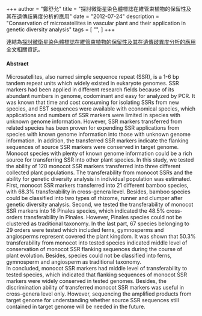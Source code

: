 +++
author = "鄭舒允"
title = "探討微衛星染色體標誌在維管束植物的保留性及其在遺傳歧異度分析的應用"
date = "2012-07-24"
description = "Conservation of microsatellites in vascular plant and their application in genetic diversity analysis"
tags = [
    "",
]
+++



連結為[探討微衛星染色體標誌在維管束植物的保留性及其在遺傳歧異度分析的應用](https://hdl.handle.net/11296/27apfw) 全文相關資訊。

#### Abstract   
Microsatellites, also named simple sequence repeat (SSR), is a 1-6 bp tandem repeat units which widely existed in eukaryote genomes. SSR markers had been applied in different research fields because of its abundant numbers in genome, codominant and easy for analyzed by PCR. It was known that time and cost consuming for isolating SSRs from new species, and EST sequences were available with economical species, which applications and numbers of SSR markers were limited in species with unknown genome information. However, SSR markers transferred from related species has been proven for expending SSR applications from species with known genome information into those with unknown genome information. In addition, the transferred SSR markers indicate the flanking sequences of source SSR markers were conserved in target genome. Monocot species with plenty of known genome information could be a rich source for transferring SSR into other plant species. In this study, we tested the ability of 120 monocot SSR markers transferred into three different collected plant populations. The transferability from monocot SSRs and the ability for genetic diversity analysis in individual population was estimated. First, monocot SSR markers transferred into 21 different bamboo species, with 68.3% transferability in cross-genera level. Besides, bamboo species could be classified into two types of rhizome, runner and clumper after genetic diversity analysis. Second, we tested the transferability of monocot SSR markers into 16 Pinales species, which indicated the 48.5% cross-orders transferability in Pinales. However, Pinales species could not be clustered as traditional taxonomy. In the last part, 67 species belonging to 29 orders were tested which included ferns, gymnosperms and angiosperms represent covered the plant kingdom. It was shown that 50.3% transferability from monocot into tested species indicated middle level of conservation of monocot SSR flanking sequences during the course of plant evolution. Besides, species could not be classified into ferns, gymnosperm and angiosperm as traditional taxonomy.  
In concluded, monocot SSR markers had middle level of transferability to tested species, which indicated that flanking sequences of monocot SSR markers were widely conserved in tested genomes. Besides, the discrimination ability of transferred monocot SSR markers was useful in cross-genera level only. However, sequencing the amplified products from target genome for understanding whether source SSR sequences still contained in target genome will be needed in the future.


<!-- {{< css.inline >}}
<style>
.emojify {
	font-family: Apple Color Emoji, Segoe UI Emoji, NotoColorEmoji, Segoe UI Symbol, Android Emoji, EmojiSymbols;
	font-size: 2rem;
	vertical-align: middle;
}
@media screen and (max-width:650px) {
  .nowrap {
    display: block;
    margin: 25px 0;
  }
}
</style>
{{< /css.inline >}} -->
